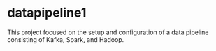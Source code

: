 # datapipeline1
This project focused on the setup and configuration of a data pipeline consisting of Kafka, Spark, and Hadoop.

